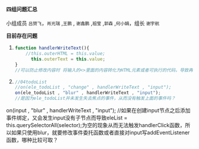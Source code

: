 #### 四组问题汇总 

小组成员 `吕赟飞`，`肖光瑞` ,`王鹏` , `谢鑫鹏` ,`祖莹` ,`郭森` ,`何小娟`，组长 `谢宇航`

**目前存在问题**



1. ```javascript
   function handlerWriteText(){
       //this.outerHTML = this.value;
         this.outerText = this.value;
   }
   //可以防止修改内容时 将输入的<>里面的内容转化为HTML元素或者可执行的代码，导致再次点击无法修改或者页面崩溃的BUG。
   ```

2. ```javascript
   //04todoList
   //on(ele_todoList , "change" , handlerWriteText , "input");
   on(ele_todoList , "blur" , handlerWriteText , "input");
   //是因为ele_todoList并未发生失去焦点的事件，从而没有触发上面的事件吗？
   
on(input , "blur" , handlerWriteText , "input");
   //如果在创建input节点之后添加事件绑定，又会发生input没有子节点而导致eleList = this.querySelectorAll(selector);为空的现象从而无法触发handlerClick函数，所以如果只使用blur，就要修改事件委托函数或者直接对input写addEventListener函数，哪种比较可取？
   ```
   
   